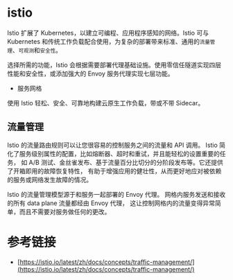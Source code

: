 # istio

Istio 扩展了 Kubernetes，以建立可编程、应用程序感知的网络。Istio 可与 Kubernetes 和传统工作负载配合使用，为复杂的部署带来标准、通用的`流量管理`、`可观测`和`安全性`。

选择所需的功能，Istio 会根据需要部署代理基础设施。使用零信任隧道实现四层性能和安全性，或添加强大的 Envoy 服务代理实现七层功能。

* 服务网格

使用 Istio 轻松、安全、可靠地构建云原生工作负载，带或不带 Sidecar。

## 流量管理

Istio 的流量路由规则可以让您很容易的控制服务之间的流量和 API 调用。 Istio 简化了服务级别属性的配置，比如熔断器、超时和重试，并且能轻松的设置重要的任务， 如 A/B 测试、金丝雀发布、基于流量百分比切分的分阶段发布等。它还提供了开箱即用的故障恢复特性， 有助于增强应用的健壮性，从而更好地应对被依赖的服务或网络发生故障的情况。

Istio 的流量管理模型源于和服务一起部署的 Envoy 代理。 网格内服务发送和接收的所有 data plane 流量都经由 Envoy 代理， 这让控制网格内的流量变得异常简单，而且不需要对服务做任何的更改。


# 参考链接

- [https://istio.io/latest/zh/docs/concepts/traffic-management/](https://istio.io/latest/zh/docs/concepts/traffic-management/)
